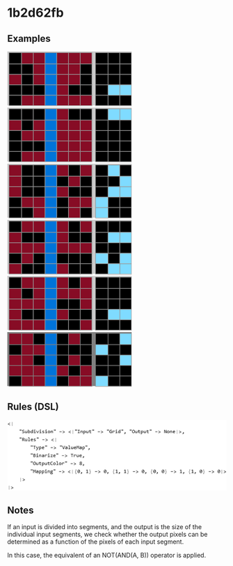 # 1b2d62fb

## Examples

![ARC examples for 1b2d62fb](examples.png?raw=true)

## Rules (DSL)

![DSL rules for 1b2d62fb](rules.png?raw=true)

## Notes
If an input is divided into segments, and the output is the size of the individual input segments, we check whether the output pixels can be determined as a function of the pixels of each input segment.

In this case, the equivalent of an NOT(AND(A, B)) operator is applied.
